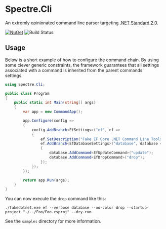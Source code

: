 # Spectre.Cli

An extremly opinionated command line parser targeting [.NET Standard 2.0](https://docs.microsoft.com/en-us/dotnet/standard/net-standard#net-implementation-support).

[![NuGet](https://img.shields.io/nuget/v/Spectre.Cli.svg)](https://www.nuget.org/packages/Spectre.Cli) ![Build Status](https://ci.appveyor.com/api/projects/status/1johjx7tjvux4qb4?svg=true)

## Usage

Below is a short example of how to configure the command chain.
By using some clever generic constraints, the framework guarantees that all settings associated 
with a command is inherited from the parent commands' settings.

```csharp
using Spectre.Cli;

public class Program
{
    public static int Main(string[] args)
    {
        var app = new CommandApp();

        app.Configure(config =>
        {
            config.AddBranch<EfSettings>("ef", ef =>
            {
                ef.SetDescription("Fake EF Core .NET Command Line Tools");
                ef.AddBranch<EfDatabaseSettings>("database", database =>
                {
                    database.AddCommand<EfUpdateCommand>("update");
                    database.AddCommand<EfDropCommand>("drop");
                });
            });
        });

        return app.Run(args);
    }
}
```

You can now execute the `drop` command like this:

```
./fakedotnet.exe ef --verbose database --no-color drop --startup-project "./../Foo/Foo.csproj" --dry-run
```

See the `samples` directory for more information.